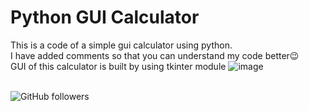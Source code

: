 # Python GUI Calculator
This is a code of a simple gui calculator using python.
<br>I have added comments so that you can understand my code better😉
<br>GUI of this calculator is built by using tkinter module
![image](https://github.com/ismartboi-07/Python_GUI_Calculator/assets/136259634/1d8a8eff-d780-4d8f-8502-ade646321eaa)

<br>![GitHub followers](https://img.shields.io/github/followers/ismartboi-07?label=Follow%20Me%20On%20Github&style=social)
